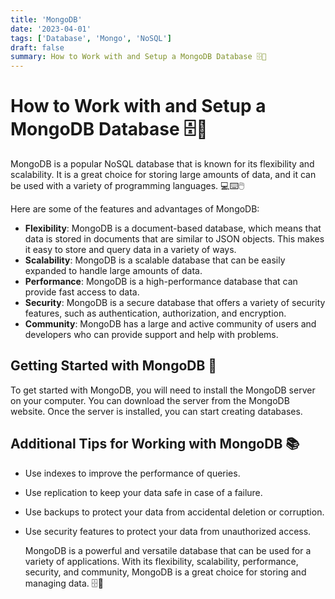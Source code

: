 ```yaml
---
title: 'MongoDB'
date: '2023-04-01'
tags: ['Database', 'Mongo', 'NoSQL']
draft: false
summary: How to Work with and Setup a MongoDB Database 🗄️💾
---
```


# How to Work with and Setup a MongoDB Database 🗄️💾

MongoDB is a popular NoSQL database that is known for its flexibility and scalability. It is a great choice for storing large amounts of data, and it can be used with a variety of programming languages. 💻⌨️🖱️

Here are some of the features and advantages of MongoDB:

- **Flexibility**: MongoDB is a document-based database, which means that data is stored in documents that are similar to JSON objects. This makes it easy to store and query data in a variety of ways.
- **Scalability**: MongoDB is a scalable database that can be easily expanded to handle large amounts of data.
- **Performance**: MongoDB is a high-performance database that can provide fast access to data.
- **Security**: MongoDB is a secure database that offers a variety of security features, such as authentication, authorization, and encryption.
- **Community**: MongoDB has a large and active community of users and developers who can provide support and help with problems.

## Getting Started with MongoDB 🚀

To get started with MongoDB, you will need to install the MongoDB server on your computer. You can download the server from the MongoDB website. Once the server is installed, you can start creating databases.

## Additional Tips for Working with MongoDB 📚

- Use indexes to improve the performance of queries.
- Use replication to keep your data safe in case of a failure.
- Use backups to protect your data from accidental deletion or corruption.
- Use security features to protect your data from unauthorized access.

  MongoDB is a powerful and versatile database that can be used for a variety of applications. With its flexibility, scalability, performance, security, and community, MongoDB is a great choice for storing and managing data. 🗄️💾
